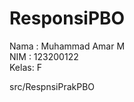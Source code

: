 # ResponsiPBO

Nama : Muhammad Amar M </br>
NIM  : 123200122 </br>
Kelas: F</br>

src/RespnsiPrakPBO
